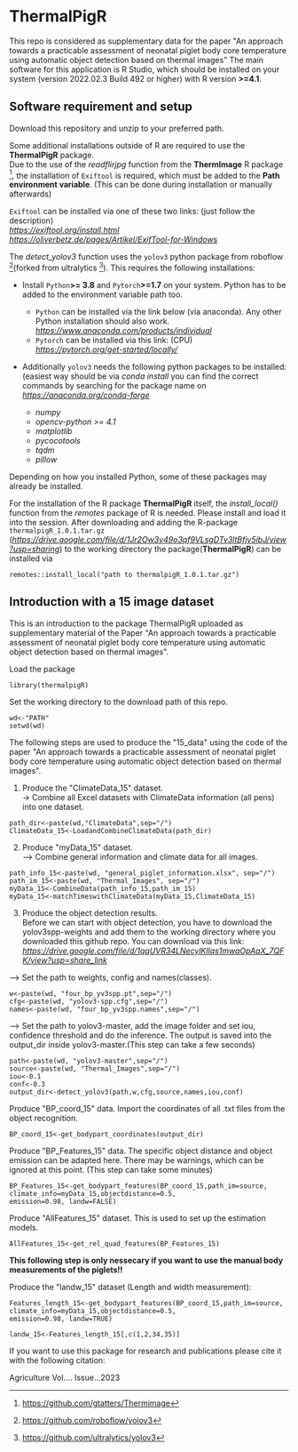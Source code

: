 # ThermalPigR 
This repo is considered as supplementary data for the paper "An approach towards a practicable assessment of neonatal piglet body core temperature using automatic object detection based on thermal images" The main software for this application is R Studio, which should be installed on your system (version 2022.02.3 Build 492 or higher) with R version **>=4.1**.

## Software requirement and setup
Download this repository and unzip to your preferred path.

Some additional installations outside of R are required to use the **ThermalPigR** package.  
Due to the use of the *readflirjpg* function from the **ThermImage** R package [^1], the installation of `Exiftool` is required, which
must be added to the **Path environment variable**. (This can be done during installation or manually afterwards)    

`Exiftool` can be installed via one of these two links:  (just follow the description)   
*https://exiftool.org/install.html*     
*https://oliverbetz.de/pages/Artikel/ExifTool-for-Windows*

The *detect_yolov3* function uses the `yolov3` python package from roboflow [^2](forked from ultralytics [^3]).
This requires the following installations:
- Install `Python`**>= 3.8** and `Pytorch`**>=1.7** on your system. Python has to be added to the environment variable path too.

    - `Python` can be installed via the link below (via anaconda). Any other Python installation should also work. 
    *https://www.anaconda.com/products/individual*
    - `Pytorch` can be installed via this link:  (CPU)   
    *https://pytorch.org/get-started/locally/*  
- Additionally `yolov3` needs the following python packages to be installed:(easiest way should be via *conda install* you can find the correct commands by searching for the package name on *https://anaconda.org/conda-forge*
    - *numpy*
    - *opencv-python >= 4.1*
    - *matplotlib*
    - *pycocotools*
    - *tqdm*
    - *pillow*  
    
Depending on how you installed Python, some of these packages may already be installed. 

For the installation of the R package **ThermalPigR** itself, the *install_local()* function from the *remotes*
package of R is needed. Please install and load it into the session. After downloading and adding the R-package `thermalpigR_1.0.1.tar.gz` (*https://drive.google.com/file/d/1Jr2Ow3v49o3qf9VLsgDTv3ltBfjy5ibJ/view?usp=sharing*) to the working directory the package(**ThermalPigR**) can be installed via 
```
remotes::install_local("path to thermalpigR_1.0.1.tar.gz")
```
[^1]:https://github.com/gtatters/Thermimage
[^2]:https://github.com/roboflow/yolov3
[^3]:https://github.com/ultralytics/yolov3

## Introduction with a 15 image dataset
This is an introduction to the package ThermalPigR uploaded as supplementary material of the Paper "An approach towards a practicable assessment of neonatal piglet body core temperature using automatic object detection based on thermal images". 

Load the package
```
library(thermalpigR)
```

Set the working directory to the download path of this repo.  
```
wd<-"PATH"  
setwd(wd)
```  

The following steps are used to produce the "15_data" using the code of the paper "An approach towards a practicable assessment of neonatal piglet body core temperature using automatic object detection based on thermal images".  

1. Produce the "ClimateData_15" dataset.  
-> Combine all Excel datasets with ClimateData information (all pens) into one dataset.  
```
path_dir<-paste(wd,"ClimateData",sep="/") 
ClimateData_15<-LoadandCombineClimateData(path_dir)
```

2. Produce "myData_15" dataset.  
--> Combine general information and climate data for all images.
```
path_info_15<-paste(wd, "general_piglet_information.xlsx", sep="/")
path_im_15<-paste(wd, "Thermal_Images", sep="/")
myData_15<-CombineData(path_info_15,path_im_15)
myData_15<-matchTimeswithClimateData(myData_15,ClimateData_15)
```

3. Produce the object detection results.   
Before we can start with object detection, you have to download the yolov3spp-weights and add them to the working directory where you downloaded this github repo.
You can download via this link:   
*https://drive.google.com/file/d/1qqUVR34LNecylKlIqs1mwaOpAaX_7QFK/view?usp=share_link*

--> Set the path to weights, config and names(classes).
```
w<-paste(wd, "four_bp_yv3spp.pt",sep="/")
cfg<-paste(wd, "yolov3-spp.cfg",sep="/")
names<-paste(wd, "four_bp_yv3spp.names",sep="/")
```
  
--> Set the path to yolov3-master, add the image folder and set iou, confidence threshold and do the inference. The output is saved into the output_dir inside yolov3-master.(This step can take a few seconds)   
```
path<-paste(wd, "yolov3-master",sep="/")
source<-paste(wd, "Thermal_Images",sep="/")
iou<-0.1
conf<-0.3
output_dir<-detect_yolov3(path,w,cfg,source,names,iou,conf)
```
Produce "BP_coord_15" data. Import the coordinates of all .txt files from the object recognition.  
```
BP_coord_15<-get_bodypart_coordinates(output_dir)
```
Produce "BP_Features_15" data. The specific object distance and object emission can be adapted here. There may be warnings, which can be ignored at this point. (This step can take some minutes) 
```
BP_Features_15<-get_bodypart_features(BP_coord_15,path_im=source,
climate_info=myData_15,objectdistance=0.5,
emission=0.98, landw=FALSE)
```
Produce "AllFeatures_15" dataset. This is used to set up the estimation models.  
```
AllFeatures_15<-get_rel_quad_features(BP_Features_15)
```
**This following step is only nessecary if you want to use the manual body measurements of the piglets!!**   

Produce the "landw_15" dataset (Length and width measurement):  
```
Features_length_15<-get_bodypart_features(BP_coord_15,path_im=source,
climate_info=myData_15,objectdistance=0.5,
emission=0.98, landw=TRUE)
```
```
landw_15<-Features_length_15[,c(1,2,34,35)]
```

If you want to use this package for research and publications please cite it with the following citation:

Agriculture Vol.... Issue...2023
